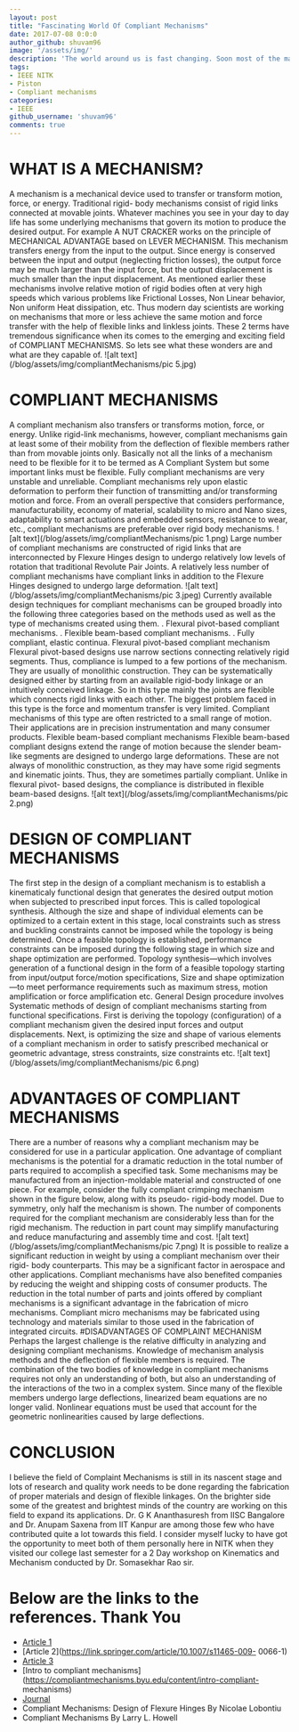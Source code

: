 ```yaml
---
layout: post
title: "Fascinating World Of Compliant Mechanisms"
date: 2017-07-08 0:0:0
author_github: shuvam96
image: '/assets/img/'
description: 'The world around us is fast changing. Soon most of the machines will work on Compliant Mechanisms. Never heard of it eh? Come lets see what this revolutionary technique is and what scope does it have in powering future machines.'
tags:
- IEEE NITK 
- Piston
- Compliant mechanisms
categories:
- IEEE
github_username: 'shuvam96'
comments: true
---
```


# WHAT IS A MECHANISM?
A mechanism is a mechanical device used to transfer or transform motion, force, or energy. Traditional rigid-
body mechanisms consist of rigid links connected at movable joints. Whatever machines you see in your day to
day life has some underlying mechanisms that govern its motion to produce the desired output. For example A
NUT CRACKER works on the principle of MECHANICAL ADVANTAGE based on LEVER MECHANISM. This
mechanism transfers energy from the input to the output. Since energy is conserved between the input and
output (neglecting friction losses), the output force may be much larger than the input force, but the output
displacement is much smaller than the input displacement. As mentioned earlier these mechanisms involve
relative motion of rigid bodies often at very high speeds which various problems like Frictional Losses, Non
Linear behavior, Non uniform Heat dissipation, etc. Thus modern day scientists are working on mechanisms that
more or less achieve the same motion and force transfer with the help of flexible links and linkless joints. These
2 terms have tremendous significance when its comes to the emerging and exciting field of COMPLIANT
MECHANISMS. So lets see what these wonders are and what are they capable of.
![alt text](/blog/assets/img/compliantMechanisms/pic 5.jpg)
# COMPLIANT MECHANISMS

A compliant mechanism also transfers or transforms motion, force, or energy. Unlike rigid-link mechanisms,
however, compliant mechanisms gain at least some of their mobility from the deflection of flexible members
rather than from movable joints only. Basically not all the links of a mechanism need to be flexible for it to be
termed as A Compliant System but some important links must be flexible. Fully compliant mechanisms are very
unstable and unreliable.
Compliant mechanisms rely upon elastic deformation to perform their function of transmitting and/or
transforming motion and force. From an overall perspective that considers performance, manufacturability,
economy of material, scalability to micro and Nano sizes, adaptability to smart actuations and embedded
sensors, resistance to wear, etc., compliant mechanisms are preferable over rigid body mechanisms.
![alt text](/blog/assets/img/compliantMechanisms/pic 1.png)
Large number of compliant mechanisms are constructed of rigid links that are interconnected by Flexure Hinges
design to undergo relatively low levels of rotation that traditional Revolute Pair Joints. A relatively less number
of compliant mechanisms have compliant links in addition to the Flexure Hinges designed to undergo large
deformation.
![alt text](/blog/assets/img/compliantMechanisms/pic 3.jpeg)
Currently available design techniques for compliant mechanisms can be grouped broadly into the following
three categories based on the methods used as well as the type of mechanisms created using them.
. Flexural pivot-based compliant mechanisms.
. Flexible beam-based compliant mechanisms.
. Fully compliant, elastic continua.
Flexural pivot-based compliant mechanism
Flexural pivot-based designs use narrow sections connecting relatively rigid segments. Thus, compliance is
lumped to a few portions of the mechanism. They are usually of monolithic construction. They can be
systematically designed either by starting from an available rigid-body linkage or an intuitively conceived
linkage. So in this type mainly the joints are flexible which connects rigid links with each other. The biggest
problem faced in this type is the force and momentum transfer is very limited. Compliant mechanisms of this
type are often restricted to a small range of motion. Their applications are in precision instrumentation and
many consumer products.
Flexible beam-based compliant mechanisms
Flexible beam-based compliant designs extend the range of motion because the slender beam-like segments are
designed to undergo large deformations. These are not always of monolithic construction, as they may have
some rigid segments and kinematic joints. Thus, they are sometimes partially compliant. Unlike in flexural pivot-
based designs, the compliance is distributed in flexible beam-based designs.
![alt text](/blog/assets/img/compliantMechanisms/pic 2.png)
# DESIGN OF COMPLIANT MECHANISMS

The first step in the design of a compliant mechanism is to establish a kinematicaly functional design that
generates the desired output motion when subjected to prescribed input forces. This is called topological
synthesis. Although the size and shape of individual elements can be optimized to a certain extent in this stage,
local constraints such as stress and buckling constraints cannot be imposed while the topology is being
determined. Once a feasible topology is established, performance constraints can be imposed during the
following stage in which size and shape optimization are performed.
Topology synthesis—which involves generation of a functional design in the form of a feasible topology starting
from input/output force/motion specifications,
Size and shape optimization—to meet performance requirements such as maximum stress, motion
amplification or force amplification etc.
General Design procedure involves Systematic methods of design of compliant mechanisms starting from
functional specifications. First is deriving the topology (configuration) of a compliant mechanism given the
desired input forces and output displacements. Next, is optimizing the size and shape of various elements of a
compliant mechanism in order to satisfy prescribed mechanical or geometric advantage, stress constraints, size
constraints etc.
![alt text](/blog/assets/img/compliantMechanisms/pic 6.png)
# ADVANTAGES OF COMPLIANT MECHANISMS
There are a number of reasons why a compliant mechanism may be considered for use in a particular
application.
One advantage of compliant mechanisms is the potential for a dramatic reduction in the total number of parts
required to accomplish a specified task.
Some mechanisms may be manufactured from an injection-moldable material and constructed of one piece. For
example, consider the fully compliant crimping mechanism shown in the figure below, along with its pseudo-
rigid-body model. Due to symmetry, only half the mechanism is shown. The number of components required for
the compliant mechanism are considerably less than for the rigid mechanism. The reduction in part count may
simplify manufacturing and reduce manufacturing and assembly time and cost.
![alt text](/blog/assets/img/compliantMechanisms/pic 7.png)
It is possible to realize a significant reduction in weight by using a compliant mechanism over their rigid-
body counterparts. This may be a significant factor in aerospace and other applications. Compliant
mechanisms have also benefited companies by reducing the weight and shipping costs of consumer
products.
The reduction in the total number of parts and joints offered by compliant mechanisms is a significant
advantage in the fabrication of micro mechanisms. Compliant micro mechanisms may be fabricated
using technology and materials similar to those used in the fabrication of integrated circuits.
#DISADVANTAGES OF COMPLAINT MECHANISM
Perhaps the largest challenge is the relative difficulty in analyzing and designing compliant mechanisms.
Knowledge of mechanism analysis methods and the deflection of flexible members is required. The combination
of the two bodies of knowledge in compliant mechanisms requires not only an understanding of both, but also
an understanding of the interactions of the two in a complex system. Since many of the flexible members
undergo large deflections, linearized beam equations are no longer valid. Nonlinear equations must be used that
account for the geometric nonlinearities caused by large deflections.
# CONCLUSION
I believe the field of Complaint Mechanisms is still in its nascent stage and lots of research and quality work
needs to be done regarding the fabrication of proper materials and design of flexible linkages. On the brighter
side some of the greatest and brightest minds of the country are working on this field to expand its applications.
Dr. G K Ananthasuresh from IISC Bangalore and Dr. Anupam Saxena from IIT Kanpur are among those few who
have contributed quite a lot towards this field. I consider myself lucky to have got the opportunity to meet both
of them personally here in NITK when they visited our college last semester for a 2 Day workshop on Kinematics
and Mechanism conducted by Dr. Somasekhar Rao sir.
# Below are the links to the references. Thank You
* [Article 1](https://link.springer.com/article/10.1023/A:1011265810471)
* [Article 2](https://link.springer.com/article/10.1007/s11465-009- 0066-1)
* [Article 3](http://www.tandfonline.com/doi/abs/10.1080/08905459708945415)
* [Intro to compliant mechanisms](https://compliantmechanisms.byu.edu/content/intro-compliant- mechanisms)
* [Journal](http://www.mecheng.iisc.ernet.in/~suresh/journal/J25YinSureshDistributed.pdf)
* Compliant Mechanisms: Design of Flexure Hinges By Nicolae Lobontiu
* Compliant Mechanisms By Larry L. Howell

